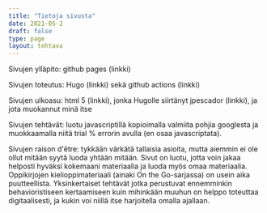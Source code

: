 ```yaml
---
title: "Tietoja sivusta"
date: 2021-05-2
draft: false
type: page
layout: tehtava
---
```


Sivujen ylläpito: github pages (linkki)

Sivujen toteutus: Hugo (linkki) sekä github actions (linkki)

Sivujen ulkoasu: html 5 (linkki), jonka Hugolle siirtänyt jpescador (linkki), ja jota muokannut minä itse

Sivujen tehtävät: luotu javascriptillä kopioimalla valmiita pohjia googlesta ja muokkaamalla niitä trial % errorin avulla (en osaa javascriptata).

Sivujen raison d'être: tykkään värkätä tallaisia asioita, mutta aiemmin ei ole ollut mitään syytä luoda yhtään mitään. Sivut on luotu, jotta voin jakaa helposti hyväksi kokemaani materiaalia ja luoda myös omaa materiaalia. Oppikirjojen kielioppimateriaali (ainaki On the Go-sarjassa) on usein aika puutteellista. Yksinkertaiset tehtävät jotka perustuvat ennemminkin behavioristiseen kertaamiseen kuin mihinkään muuhun on helppo toteuttaa digitaalisesti, ja kukin voi niillä itse harjoitella omalla ajallaan. 
